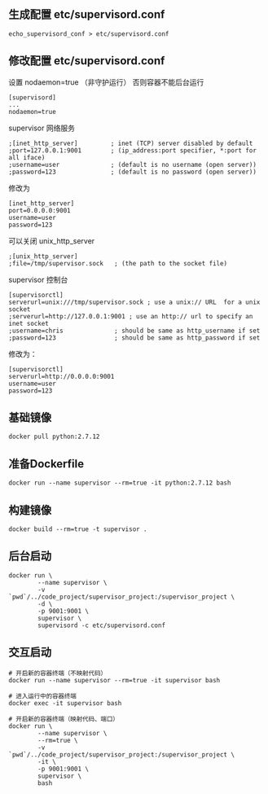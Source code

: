 ## 生成配置 etc/supervisord.conf
```
echo_supervisord_conf > etc/supervisord.conf
```

## 修改配置 etc/supervisord.conf
设置 nodaemon=true （非守护运行） 否则容器不能后台运行
```
[supervisord]
...
nodaemon=true
```

supervisor 网络服务
```
;[inet_http_server]         ; inet (TCP) server disabled by default
;port=127.0.0.1:9001        ; (ip_address:port specifier, *:port for all iface)
;username=user              ; (default is no username (open server))
;password=123               ; (default is no password (open server))
```
修改为
```
[inet_http_server]
port=0.0.0.0:9001
username=user
password=123
```

可以关闭 unix_http_server
```
;[unix_http_server]
;file=/tmp/supervisor.sock   ; (the path to the socket file)
```

supervisor 控制台
```
[supervisorctl]
serverurl=unix:///tmp/supervisor.sock ; use a unix:// URL  for a unix socket
;serverurl=http://127.0.0.1:9001 ; use an http:// url to specify an inet socket
;username=chris              ; should be same as http_username if set
;password=123                ; should be same as http_password if set
```
修改为：
```
[supervisorctl]
serverurl=http://0.0.0.0:9001
username=user
password=123
```


## 基础镜像
```
docker pull python:2.7.12
```

## 准备Dockerfile
```
docker run --name supervisor --rm=true -it python:2.7.12 bash
```

## 构建镜像
```
docker build --rm=true -t supervisor .
```

## 后台启动
```
docker run \
        --name supervisor \
        -v `pwd`/../code_project/supervisor_project:/supervisor_project \
        -d \
        -p 9001:9001 \
        supervisor \
        supervisord -c etc/supervisord.conf
```

## 交互启动
```
# 开启新的容器终端（不映射代码）
docker run --name supervisor --rm=true -it supervisor bash

# 进入运行中的容器终端
docker exec -it supervisor bash

# 开启新的容器终端（映射代码、端口）
docker run \
        --name supervisor \
        --rm=true \
        -v `pwd`/../code_project/supervisor_project:/supervisor_project \
        -it \
        -p 9001:9001 \
        supervisor \
        bash
```

